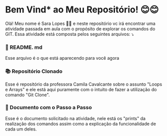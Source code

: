 ﻿# Bem Vind* ao Meu Repositório! 😊😊

Olá! Meu nome é Sara Lopes 👩‍💻 e neste repositório vc irá encontrar uma atividade passada em aula com o propósito de explorar os comandos do GIT.
Essa atividade está composta pelos seguintes arquivos: ⤵️

### 📜 README. md 

Esse arquivo é o que está aparecendo para você agora

### 📚 Repositório Clonado

Esse é repositório da professora Camila Cavalcante sobre o assunto "Loops e Arrays" e ele está aqui puramente com o intuito de fazer a utilização do comando "Git Clone".

### 📖 Documento com o Passo a Passo 

Esse é o documento solicitado na atividade, nele está os "prints" da realização dos comandos assim como a explicação da funcionalidade de cada um deles.


